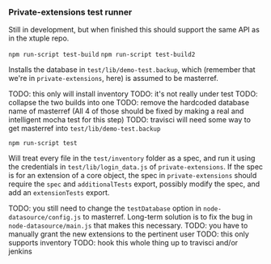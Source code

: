 ### Private-extensions test runner

Still in development, but when finished this should support the same API as in the xtuple repo.

`npm run-script test-build`
`npm run-script test-build2`

Installs the database in `test/lib/demo-test.backup`, which (remember that we're in
`private-extensions`, here) is assumed to be masterref.

TODO: this only will install inventory
TODO: it's not really under test
TODO: collapse the two builds into one
TODO: remove the hardcoded database name of masterref
(All 4 of those should be fixed by making a real and intelligent mocha test for this step)
TODO: travisci will need some way to get masterref into `test/lib/demo-test.backup`

`npm run-script test`

Will treat every file in the `test/inventory` folder as a spec, and run it using the
credentials in `test/lib/login_data.js` of `private-extensions`. If the spec is for
an extension of a core object, the spec in `private-extensions` should require the
`spec` and `additionalTests` export, possibly modify the spec, and add an `extensionTests`
export.

TODO: you still need to change the `testDatabase` option in `node-datasource/config.js`
to masterref. Long-term solution is to fix the bug in `node-datasource/main.js` that
makes this necessary.
TODO: you have to manually grant the new extensions to the pertinent user
TODO: this only supports inventory
TODO: hook this whole thing up to travisci and/or jenkins
